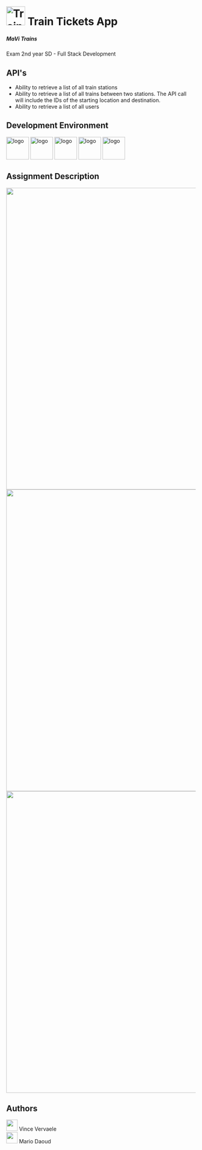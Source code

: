 <h1>
  <img src="https://user-images.githubusercontent.com/113902874/235261393-f60e4cd6-1a3d-45c8-a2a2-6d4ea0352c19.gif" alt="Train ticket app logo" height="50px">
   Train Tickets App
</h1>

<h5>MaVi Trains</h5>
<p>Exam 2nd year SD - Full Stack Development</p>

## API's
* Ability to retrieve a list of all train stations
* Ability to retrieve a list of all trains between two stations. The API call will include the IDs of the starting location and destination.
* Ability to retrieve a list of all users

## Development Environment
<img src="https://user-images.githubusercontent.com/113902874/227750441-aec42cee-048f-4d52-940e-b540ccb82c28.png" alt="logo" height="60px"> <img src="https://user-images.githubusercontent.com/113902874/227750447-36683c38-55f5-4dc6-b9c5-d33b5f167d0c.png" alt="logo" height="60px"> <img src="https://user-images.githubusercontent.com/113902874/227750438-421e706a-1b7b-40d1-a41e-e7b4a877cda8.png" alt="logo" height="60px"> <img src="https://user-images.githubusercontent.com/113902874/227750569-1fa4bb39-890f-467a-adcb-c166e1f54a38.png" alt="logo" height="60px"> <img src="https://user-images.githubusercontent.com/113902874/227750575-c4cf2b4c-b754-4a18-b6fd-351dbe856259.png" alt="logo" height="60px">

## Assignment Description
<img src="https://user-images.githubusercontent.com/113902874/236904442-53f6026b-4d01-4fe2-93a2-53c3d67d2d11.png" height="800px"/>
<img src="https://user-images.githubusercontent.com/113902874/236904450-bd2daa7a-556f-4867-a0e2-615dc1991314.png" height="800px"/>
<img src="https://user-images.githubusercontent.com/113902874/236904476-99d70a65-5ccc-44a6-a308-fd7b5ab1f46c.png" height="800px"/>

## Authors
<div><img src="https://user-images.githubusercontent.com/113902874/236906567-44d19d97-0190-4b8b-a4c1-7d0ce1260cf5.gif" height="30px"/> Vince Vervaele </div>
<div><img src="https://user-images.githubusercontent.com/113902874/236906567-44d19d97-0190-4b8b-a4c1-7d0ce1260cf5.gif" height="30px"/> Mario Daoud </div>
